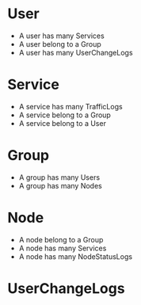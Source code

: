 # User

- A user has many Services
- A user belong to a Group
- A user has many UserChangeLogs

# Service
- A service has many TrafficLogs
- A service belong to a Group
- A service belong to a User

# Group
- A group has many Users
- A group has many Nodes

# Node
- A node belong to a Group
- A node has many Services
- A node has many NodeStatusLogs

# UserChangeLogs

